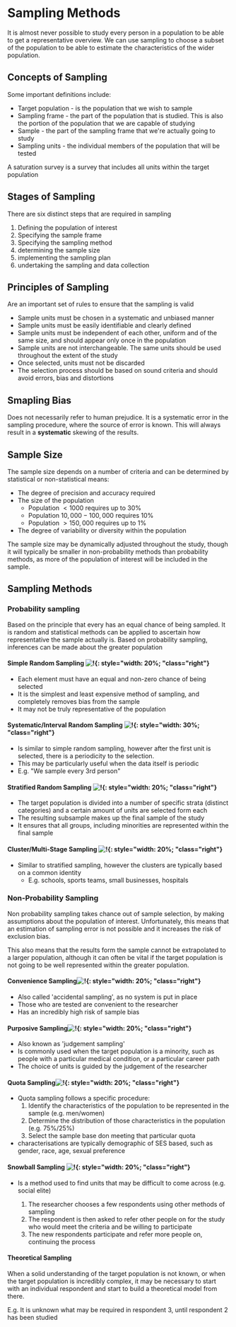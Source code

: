 # Sampling Methods

It is almost never possible to study every person in a population to be able to get a representative overview. We can use sampling to choose a subset of the population to be able to estimate the characteristics of the wider population.

## Concepts of Sampling

Some important definitions include:

* Target population - is the population that we wish to sample
* Sampling frame - the part of the population that is studied. This is also the portion of the population that we are capable of studying
* Sample - the part of the sampling frame that we're actually going to study
* Sampling units - the individual members of the population that will be tested

A saturation survey is a survey that includes all units within the target population

## Stages of Sampling

There are six distinct steps that are required in sampling

1. Defining the population of interest
2. Specifying the sample frame
3. Specifying the sampling method
4. determining the sample size
5. implementing the sampling plan
6. undertaking the sampling and data collection

## Principles of Sampling

Are an important set of rules to ensure that the sampling is valid

* Sample units must be chosen in a systematic and unbiased manner
* Sample units must be easily identifiable and clearly defined
* Sample units must be independent of each other, uniform and of the same size, and should appear only once in the population
* Sample units are not interchangeable. The same units should be used throughout the extent of the study
* Once selected, units must not be discarded
* The selection process should be based on sound criteria and should avoid errors, bias and distortions

## Smapling Bias

Does not necessarily refer to human prejudice. It is a systematic error in the sampling procedure, where the source of error is known. This will always result in a **systematic** skewing of the results.

## Sample Size

The sample size depends on a number of criteria and can be determined by statistical or non-statistical means:

* The degree of precision and accuracy required
* The size of the population
  * Population $<1000$ requires up to $30\%$
  * Population $10,000-100,000$ requires $10\%$
  * Population $>150,000$ requires up to $1\%$
* The degree of variability or diversity within the population

The sample size may be dynamically adjusted throughout the study, though it will typically be smaller in non-probability methods than probability methods, as more of the population of interest will be included in the sample.

## Sampling Methods

### Probability sampling

Based on the principle that every has an equal chance of being sampled. It is random and statistical methods can be applied to ascertain how representative the sample actually is. Based on probability sampling, inferences can be made about the greater population

#### Simple Random Sampling ![!](https://upload.wikimedia.org/wikipedia/commons/b/bf/Simple_random_sampling.PNG){: style="width: 20%; "class="right"}

* Each element must have an equal and non-zero chance of being selected
* It is the simplest and least expensive method of sampling, and completely removes bias from the sample
* It may not be truly representative of the population

#### Systematic/Interval Random Sampling ![!](https://upload.wikimedia.org/wikipedia/commons/thumb/c/c4/Systematic_sampling.PNG/800px-Systematic_sampling.PNG){: style="width: 30%; "class="right"}

* Is similar to simple random sampling, however after the first unit is selected, there is a periodicity to the selection.
* This may be particularly useful when the data itself is periodic
* E.g. "We sample every 3rd person" 

#### Stratified Random Sampling ![!](https://upload.wikimedia.org/wikipedia/commons/f/fa/Stratified_sampling.PNG){: style="width: 20%; "class="right"}

* The target population is divided into a number of specific strata (distinct categories) and a certain amount of units are selected form each
* The resulting subsample makes up the final sample of the study
* It ensures that all groups, including minorities are represented within the final sample

#### Cluster/Multi-Stage Sampling ![!](https://upload.wikimedia.org/wikipedia/commons/6/60/Cluster_sampling.PNG){: style="width: 20%; "class="right"}

* Similar to stratified sampling, however the clusters are typically based on a common identity
  * E.g. schools, sports teams, small businesses, hospitals

### Non-Probability Sampling

Non probability sampling takes chance out of sample selection, by making assumptions about the population of interest. Unfortunately, this means that an estimation of sampling error is not possible and it increases the risk of exclusion bias.

This also means that the results form the sample cannot be extrapolated to a larger population, although it can often be vital if the target population is not going to be well represented within the greater population.

#### Convenience Sampling![!](https://research-methodology.net/wp-content/uploads/2012/06/convenience-sampling.png){: style="width: 20%; "class="right"}

* Also called 'accidental sampling', as no system is put in place
* Those who are tested are convenient to the researcher
* Has an incredibly high risk of sample bias

#### Purposive Sampling![!](https://research-methodology.net/wp-content/uploads/2012/06/Purposive-sampling.jpg){: style="width: 20%; "class="right"}

* Also known as 'judgement sampling'
* Is commonly used when the target population is a minority, such as people with a particular medical condition, or a particular career path
* The choice of units is guided by the judgement of the researcher

#### Quota Sampling![!](https://www.mathstopia.net/sites/default/files/styles/articles/public/Quota-sampling.jpg?itok=oZ_koBMO){: style="width: 20%; "class="right"}

* Quota sampling follows a specific procedure:
  1. Identify the characteristics of the population to be represented in the sample (e.g. men/women)
  2. Determine the distribution of those characteristics in the population (e.g. 75%/25%)
  3. Select the sample base don meeting that particular quota
* characterisations are typically demographic of SES based, such as gender, race, age, sexual preference

#### Snowball Sampling ![!](https://www.mathstopia.net/sites/default/files/styles/articles/public/exponential-non-discriminative-snowball-sampling.jpg?itok=bwfr1aL2){: style="width: 20%; "class="right"}

* Is a method used to find units that may be difficult to come across (e.g. social elite)

  1. The researcher chooses a few respondents using other methods of sampling
  2. The respondent is then asked to refer other people on for the study who would meet the criteria and be willing to participate
  3. The new respondents participate and refer more people on, continuing the process

#### Theoretical Sampling

When a solid understanding of the target population is not known, or when the target population is incredibly complex, it may be necessary to start with an individual respondent and start to build a theoretical model from there. 

E.g. It is unknown what may be required in respondent 3, until respondent 2 has been studied